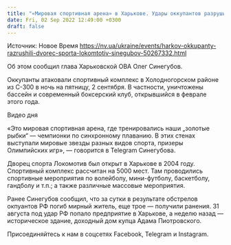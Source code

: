```yaml
---
title: "«Мировая спортивная арена» в Харькове. Удары оккупантов разрушили дворец спорта Локомотив — ОВА"
date: Fri, 02 Sep 2022 12:49:00 +0300
draft: false
---
```

Источник: Новое Время https://nv.ua/ukraine/events/harkov-okkupanty-razrushili-dvorec-sporta-lokomtotiv-sinegubov-50267332.html


Об этом сообщил глава Харьковской ОВА Олег Синегубов.

Оккупанты атаковали спортивный комплекс в Холодногорском районе из С-300 в ночь на пятницу, 2 сентября. В частности, уничтожены бассейн и современный боксерский клуб, открывшийся в феврале этого года.

 Видео дня   

«Это мировая спортивная арена, где тренировались наши „золотые рыбки“ — чемпионки по синхронному плаванию. В этих стенах выступали мировые звезды разных видов спорта, призеры Олимпийских игр», — говорится в Telegram Синегубова.

Дворец спорта Локомотив был открыт в Харькове в 2004 году. Спортивный комплекс рассчитан на 5000 мест. Там проводились спортивные мероприятия по волейболу, мини-футболу, баскетболу, гандболу и т.п.; а также различные массовые мероприятия.

Ранее Синегубов сообщил, что за сутки в результате обстрелов окпуантов РФ погиб мирный житель, еще трое — получили ранения. 31 августа под удар РФ попало предприятие в Харькове, а неделю назад — историческое здание, доходный дом купца Адама Пиотровского.

Присоединяйтесь к нам в соцсетях Facebook, Telegram и Instagram.
